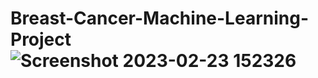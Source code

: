 # Breast-Cancer-Machine-Learning-Project![Screenshot 2023-02-23 152326](https://user-images.githubusercontent.com/58660686/220904707-23b7b067-d1dd-4b8e-aca6-94bfbe1f20db.png)
